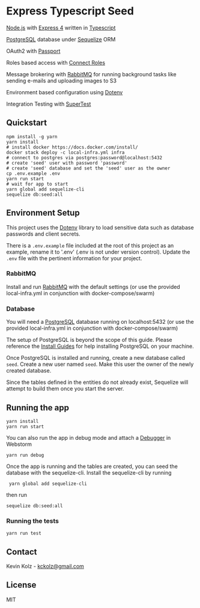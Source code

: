 # Express Typescript Seed
[Node.js](https://nodejs.org) with [Express 4](http://expressjs.com/4x) written in [Typescript](https://www.typescriptlang.org/)

[PostgreSQL](https://www.postgresql.org) database under [Sequelize](http://docs.sequelizejs.com/) ORM

OAuth2 with [Passport](http://passportjs.org/)

Roles based access with [Connect Roles](https://github.com/ForbesLindesay/connect-roles)

Message brokering with [RabbitMQ](https://www.rabbitmq.com/) for running background tasks like sending e-mails and uploading images to S3

Environment based configuration using [Dotenv](https://www.npmjs.com/package/dotenv)

Integration Testing with [SuperTest](https://github.com/visionmedia/supertest)

## Quickstart
```
npm install -g yarn
yarn install
# install docker https://docs.docker.com/install/
docker stack deploy -c local-infra.yml infra
# connect to postgres via postgres:password@localhost:5432
# create 'seed' user with password 'password'
# create 'seed' database and set the 'seed' user as the owner
cp .env.example .env
yarn run start
# wait for app to start
yarn global add sequelize-cli
sequelize db:seed:all 
```

## Environment Setup
This project uses the [Dotenv](https://www.npmjs.com/package/dotenv) library to load sensitive data such
as database passwords and client secrets. 

There is a `.env.example` file included at the root of this project as an example, rename it to '.env' (.env is not under version control). Update the `.env` file with the pertinent information
for your project.

### RabbitMQ
Install and run [RabbitMQ](https://www.rabbitmq.com/) with the default settings (or use the provided local-infra.yml in conjunction with docker-compose/swarm)

### Database
You will need a [PostgreSQL](https://www.postgresql.org) database running on localhost:5432 (or use the provided local-infra.yml in conjunction with docker-compose/swarm)

The setup of PostgreSQL is beyond the scope of this guide. Please reference the [Install Guides](https://wiki.postgresql.org/wiki/Detailed_installation_guides)
for help installing PostgreSQL on your machine.

Once PostgreSQL is installed and running, create a new database called `seed`. Create a new user named `seed`. Make this user the owner of the newly created database.
    
Since the tables defined in the entities do not already exist, Sequelize will attempt to build them once you start the server.

## Running the app
    yarn install
    yarn run start
You can also run the app in debug mode and attach a [Debugger](https://www.jetbrains.com/help/webstorm/run-debug-configuration-attach-to-node-js-chrome.html) in Webstorm

    yarn run debug

Once the app is running and the tables are created, you can seed the database with the sequelize-cli.
 Install the sequelize-cli by running 
 
     yarn global add sequelize-cli
     
 then run 
    
    sequelize db:seed:all 
    
### Running the tests
    yarn run test

## Contact
Kevin Kolz - kckolz@gmail.com

## License
MIT
